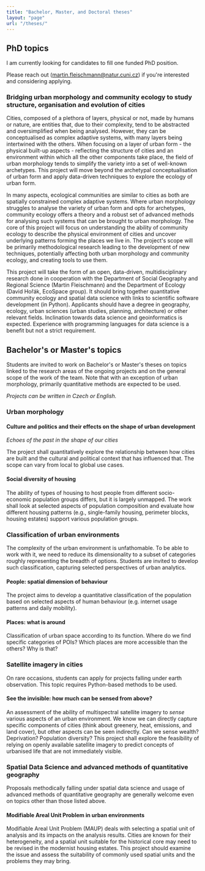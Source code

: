 ```yaml
---
title: "Bachelor, Master, and Doctoral theses"
layout: "page"
url: "/theses/"
---
```


## PhD topics

I am currently looking for candidates to fill one funded PhD position.

Please reach out (<martin.fleischmann@natur.cuni.cz>) if you're interested and considering applying.

### Bridging urban morphology and community ecology to study structure, organisation and evolution of cities

Cities, composed of a plethora of layers, physical or not, made by humans or nature, are entities that, due to their complexity, tend to be abstracted and oversimplified when being analysed.
However, they can be conceptualised as complex adaptive systems, with many layers being intertwined with the others. When focusing on a layer of urban form - the physical built-up aspects - reflecting the structure of cities and an environment within which all the other components take place, the field of urban morphology tends to simplify the variety into a set of well-known archetypes. This project will move beyond the archetypal conceptualisation of urban form and apply data-driven techniques to explore the ecology of urban form.

In many aspects, ecological communities are similar to cities as both are spatially constrained complex adaptive systems. Where urban morphology struggles to analyse the variety of urban form and opts for archetypes, community ecology offers a theory and a robust set of advanced methods for analysing such systems that can be brought to urban morphology. The core of this project will focus on understanding the ability of community ecology to describe the physical environment of cities and uncover underlying patterns forming the places we live in. The project's scope will be primarily methodological research leading to the development of new techniques, potentially affecting both urban morphology and community ecology, and creating tools to use them.

This project will take the form of an open, data-driven, multidisciplinary research done in cooperation with the Department of Social Geography and Regional Science (Martin Fleischmann) and the Department of Ecology (David Hořák, EcoSpace group). It should bring together quantitative community ecology and spatial data science with links to scientific software development (in Python).
Applicants should have a degree in geography, ecology, urban sciences (urban studies, planning, architecture) or other relevant fields. Inclination towards data science and geoinformatics is expected. Experience with programming languages for data science is a benefit but not a strict requirement.

## Bachelor's or Master's topics

Students are invited to work on Bachelor's or Master's theses on topics linked to the research areas of the ongoing projects and on the general scope of the work of the team. Note that with an exception of urban morphology, primarily quantitative methods are expected to be used.

*Projects can be written in Czech or English.*

### Urban morphology

#### Culture and politics and their effects on the shape of urban development

*Echoes of the past in the shape of our cities*

The project shall quantitatively explore the relationship between how cities are built and the cultural and political context that has influenced that. The scope can vary from local to global use cases.

#### Social diversity of housing

The ability of types of housing to host people from different socio-economic population groups differs, but it is largely unmapped. The work shall look at selected aspects of population composition and evaluate how different housing patterns (e.g., single-family housing, perimeter blocks, housing estates) support various population groups.

### Classification of urban environments

The complexity of the urban environment is unfathomable. To be able to work with it, we need to reduce its dimensionality to a subset of categories roughly representing the breadth of options. Students are invited to develop such classification, capturing selected perspectives of urban analytics.

#### People: spatial dimension of behaviour

The project aims to develop a quantitative classification of the population based on selected aspects of human behaviour (e.g. internet usage patterns and daily mobility).

#### Places: what is around

Classification of urban space according to its function. Where do we find specific categories of POIs? Which places are more accessible than the others? Why is that?

### Satellite imagery in cities

On rare occasions, students can apply for projects falling under earth observation. This topic requires Python-based methods to be used.

#### See the invisible: how much can be sensed from above?

An assessment of the ability of multispectral satellite imagery to *sense* various aspects of an urban environment. We know we can directly capture specific components of cities (think about greenery, heat, emissions, and land cover), but other aspects can be seen indirectly. Can we sense wealth? Deprivation? Population diversity? This project shall explore the feasibility of relying on openly available satellite imagery to predict concepts of urbanised life that are not immediately visible.

### Spatial Data Science and advanced methods of quantitative geography

Proposals methodically falling under spatial data science and usage of advanced methods of quantitative geography are generally welcome even on topics other than those listed above.

#### Modifiable Areal Unit Problem in urban environments

Modifiable Areal Unit Problem (MAUP) deals with selecting a spatial unit of analysis and its impacts on the analysis results. Cities are known for their heterogeneity, and a spatial unit suitable for the historical core may need to be revised in the modernist housing estates. This project should examine the issue and assess the suitability of commonly used spatial units and the problems they may bring.
